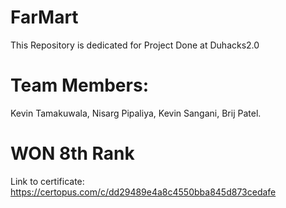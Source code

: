 # FarMart
This Repository is dedicated for Project Done at Duhacks2.0

# Team Members:

Kevin Tamakuwala, Nisarg Pipaliya, Kevin Sangani, Brij Patel.

# WON 8th Rank 
Link to certificate: https://certopus.com/c/dd29489e4a8c4550bba845d873cedafe
